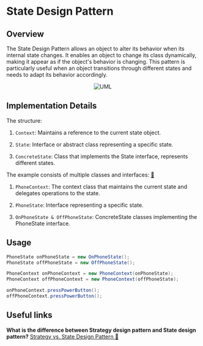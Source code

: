 # State Design Pattern

## Overview

The State Design Pattern allows an object to alter its behavior when its internal state changes. It enables an object to
change its class dynamically, making it appear as if the object's behavior is changing. This pattern is particularly
useful when an object transitions through different states and needs to adapt its behavior accordingly.

<p align="center">
    <img src="https://github.com/omarhosny206/design-patterns/assets/58389695/1593250d-84a7-4a8d-937c-b56109de24d1" alt="UML">
</p>

## Implementation Details

The structure:

1. `Context`: Maintains a reference to the current state object.

2. `State`: Interface or abstract class representing a specific state.

3. `ConcreteState`: Class that implements the State interface, represents different states.

The example consists of multiple classes and interfaces: [🔗](./)

1. `PhoneContext`: The context class that maintains the current state and delegates operations to the state.

2. `PhoneState`: Interface representing a specific state.

3. `OnPhoneState & OffPhoneState`: ConcreteState classes implementing the PhoneState interface.

## Usage

```java
PhoneState onPhoneState = new OnPhoneState();
PhoneState offPhoneState = new OffPhoneState();

PhoneContext onPhoneContext = new PhoneContext(onPhoneState);
PhoneContext offPhoneContext = new PhoneContext(offPhoneState);

onPhoneContext.pressPowerButton();
offPhoneContext.pressPowerButton();
```

## Useful links
**What is the difference between Strategy design pattern and State design pattern?** [Strategy vs. State Design Pattern 🔗](https://stackoverflow.com/questions/1658192/what-is-the-difference-between-strategy-design-pattern-and-state-design-pattern)
